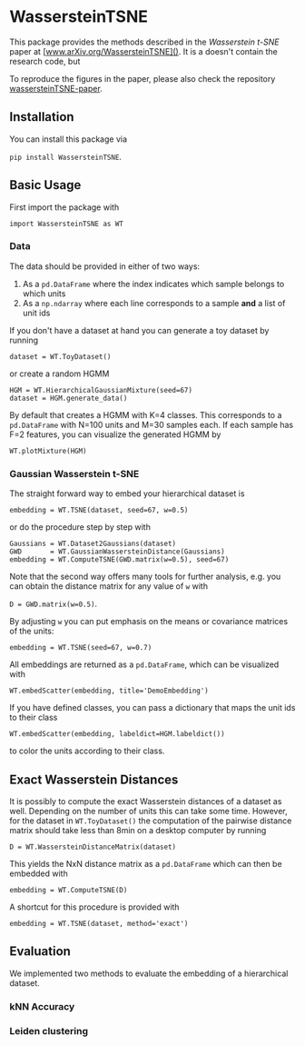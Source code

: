 # WassersteinTSNE

This package provides the methods described in the _Wasserstein t-SNE_ paper at [www.arXiv.org/WassersteinTSNE](). It is a doesn't contain the research code, but

To reproduce the figures in the paper, please also check the repository [wassersteinTSNE-paper](www.github.com/fsvbach/wassersteinTSNE-paper). 



## Installation

You can install this package via 

`pip install WassersteinTSNE`.

## Basic Usage

First import the package with 

`import WassersteinTSNE as WT`

### Data 

The data should be provided in either of two ways:

1. As a `pd.DataFrame` where the index indicates which sample belongs to which units
2. As a `np.ndarray` where each line corresponds to a sample **and** a list of unit ids

If you don't have a dataset at hand you can generate a toy dataset by running

`dataset = WT.ToyDataset()`

or create a random HGMM

```
HGM = WT.HierarchicalGaussianMixture(seed=67)
dataset = HGM.generate_data()
```

By default that creates a HGMM with K=4 classes. This corresponds to a `pd.DataFrame` with N=100 units and M=30 samples each. If each sample has F=2 features, you can visualize the generated HGMM by

`WT.plotMixture(HGM)`

### Gaussian Wasserstein t-SNE

The straight forward way to embed your hierarchical dataset is 

`embedding = WT.TSNE(dataset, seed=67, w=0.5)`

or do the procedure step by step with

```
Gaussians = WT.Dataset2Gaussians(dataset)
GWD       = WT.GaussianWassersteinDistance(Gaussians)
embedding = WT.ComputeTSNE(GWD.matrix(w=0.5), seed=67)
```

Note that the second way offers many tools for further analysis, e.g. you can obtain the distance matrix for any value of `w` with 

`D = GWD.matrix(w=0.5)`.

By adjusting `w` you can put emphasis on the means or covariance matrices of the units: 

`embedding = WT.TSNE(seed=67, w=0.7)` 

All embeddings are returned as a `pd.DataFrame`, which can be visualized with

`WT.embedScatter(embedding, title='DemoEmbedding')`

If you have defined classes, you can pass a dictionary that maps the unit ids to their class

`WT.embedScatter(embedding, labeldict=HGM.labeldict())`

to color the units according to their class.

## Exact Wasserstein Distances

It is possibly to compute the exact Wasserstein distances of a dataset as well. Depending on the number of units this can take some time. However, for the dataset in `WT.ToyDataset()` the computation of the pairwise distance matrix should take less than 8min on a desktop computer by running

`D = WT.WassersteinDistanceMatrix(dataset)`

This yields the NxN distance matrix as a `pd.DataFrame` which can then be embedded with

`embedding = WT.ComputeTSNE(D)`

A shortcut for this procedure is provided with

`embedding = WT.TSNE(dataset, method='exact')`


## Evaluation

We implemented two methods to evaluate the embedding of a hierarchical dataset. 

### kNN Accuracy



### Leiden clustering
